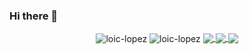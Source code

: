 ### Hi there 👋

<div align="center">
  <img align="center" src="https://github-readme-stats.vercel.app/api?username=loic-lopez&show_icons=true&theme=vue-dark&include_all_commits=true&count_private=true" alt="loic-lopez" />
  <img align="center" src="https://github-readme-stats.vercel.app/api/top-langs/?username=loic-lopez&layout=compact&theme=vue-dark&langs_count=10&hide=css,html" alt="loic-lopez" />
  <a href="https://github.com/loic-lopez/UMVC">
    <img align="center" src="https://github-readme-stats.vercel.app/api/pin/?username=loic-lopez&repo=UMVC&theme=vue-dark" />
  </a>
  <a href="https://github.com/loic-lopez/cpp_rtype">
    <img align="center" src="https://github-readme-stats.vercel.app/api/pin/?username=loic-lopez&repo=cpp_rtype&theme=vue-dark" />
  </a>
  <a href="https://github.com/loic-lopez/leaf">
    <img align="center" src="https://github-readme-stats.vercel.app/api/pin/?username=loic-lopez&repo=leaf&theme=vue-dark" />
  </a>
</div>
